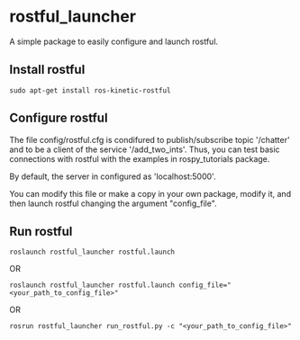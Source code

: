 # rostful_launcher

A simple package to easily configure and launch rostful.

## Install rostful

```
sudo apt-get install ros-kinetic-rostful
```

## Configure rostful

The file config/rostful.cfg is condifured to publish/subscribe topic '/chatter' and to be a client of the service '/add_two_ints'. Thus, you can test basic connections with rostful with the examples in rospy_tutorials package.

By default, the server in configured as 'localhost:5000'.

You can modify this file or make a copy in your own package, modify it, and then launch rostful changing the argument "config_file".


## Run rostful

```
roslaunch rostful_launcher rostful.launch
```
OR
```
roslaunch rostful_launcher rostful.launch config_file="<your_path_to_config_file>"
```
OR
```
rosrun rostful_launcher run_rostful.py -c "<your_path_to_config_file>"
```